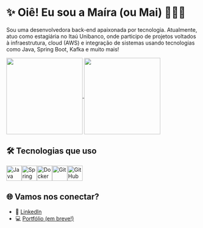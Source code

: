 # ✨ Oiê! Eu sou a Maíra (ou Mai) 👩🏾‍💻

Sou uma desenvolvedora back-end apaixonada por tecnologia. Atualmente, atuo como estagiária no Itaú Unibanco, onde participo de projetos voltados à infraestrutura, cloud (AWS) e integração de sistemas usando tecnologias como Java, Spring Boot, Kafka e muito mais!

<div>
    <a href="https://github.com/devllouise">
      <img height=200 align="center" src="https://github-readme-stats.vercel.app/api?username=devllouise&theme=synthwave" />
      <img height=200 align="center" src="https://github-readme-stats.vercel.app/api/top-langs?username=devllouise&theme=synthwave&layout=compact&langs_count=8&card_width=320" />
    </a>
</div>

## 🛠️ Tecnologias que uso

<div style="display: flex; flex-wrap: wrap;">
  <img src="https://cdn.jsdelivr.net/gh/devicons/devicon/icons/java/java-original.svg" width="40px" alt="Java"/>
  <img src="https://cdn.jsdelivr.net/gh/devicons/devicon/icons/spring/spring-original.svg" width="40px" alt="Spring"/>
  <img src="https://cdn.jsdelivr.net/gh/devicons/devicon/icons/docker/docker-original.svg" width="40px" alt="Docker"/>
  <img src="https://cdn.jsdelivr.net/gh/devicons/devicon/icons/git/git-original.svg" width="40px" alt="Git"/>
  <img src="https://cdn.jsdelivr.net/gh/devicons/devicon/icons/github/github-original.svg" width="40px" alt="GitHub"/>
</div>


## 🌐 Vamos nos conectar?

- 💼 [LinkedIn](https://www.linkedin.com/in/maira-silverio/)
- 💻 [Portfólio (em breve!)]()
